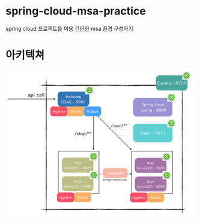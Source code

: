 # spring-cloud-msa-practice
spring cloud 프로젝트를 이용 간단한 msa 환경 구성하기

# 아키텍쳐
<img src="/architecture.png">
